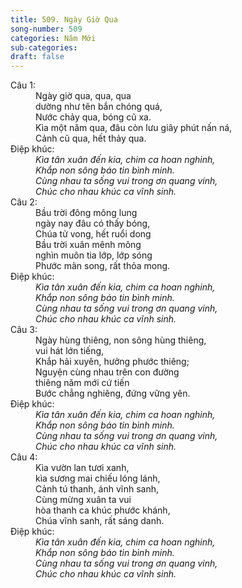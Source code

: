 ```yaml
---
title: 509. Ngày Giờ Qua
song-number: 509
categories: Năm Mới
sub-categories: 
draft: false
---
```

<dl><dt>Câu 1:</dt><dd data-verse="1">Ngày giờ qua, qua, qua <br/>dường như tên bắn chóng quá, <br/>Nước chảy qua, bóng cũ xa. <br/>Kìa một năm qua, đâu còn lưu giây phút nấn ná, <br/>Cảnh cũ qua, hết thảy qua. </dd><dt>Điệp khúc:</dt><dd data-chorus="1"><em>Kìa tân xuân đến kia, chim ca hoan nghinh, <br/>Khắp non sông báo tin bình minh. <br/>Cùng nhau ta sống vui trong ơn quang vinh, <br/>Chúc cho nhau khúc ca vĩnh sinh. </em></dd><dt>Câu 2:</dt><dd data-verse="2">Bầu trời đông mông lung <br/>ngày nay đâu có thấy bóng, <br/>Chúa tử vong, hết ruổi dong <br/>Bầu trời xuân mênh mông <br/>nghìn muôn tia lớp, lớp sóng <br/>Phước mãn song, rất thỏa mong. </dd><dt>Điệp khúc:</dt><dd data-chorus="1"><em>Kìa tân xuân đến kia, chim ca hoan nghinh, <br/>Khắp non sông báo tin bình minh. <br/>Cùng nhau ta sống vui trong ơn quang vinh, <br/>Chúc cho nhau khúc ca vĩnh sinh. </em></dd><dt>Câu 3:</dt><dd data-verse="3">Ngày hùng thiêng, non sông hùng thiêng, <br/>vui hát lớn tiếng, <br/>Khắp hải xuyên, hưởng phước thiêng; <br/>Nguyện cùng nhau trên con đường <br/>thiêng năm mới cứ tiến <br/>Bước chẳng nghiêng, đứng vững yên. </dd><dt>Điệp khúc:</dt><dd data-chorus="1"><em>Kìa tân xuân đến kia, chim ca hoan nghinh, <br/>Khắp non sông báo tin bình minh. <br/>Cùng nhau ta sống vui trong ơn quang vinh, <br/>Chúc cho nhau khúc ca vĩnh sinh. </em></dd><dt>Câu 4:</dt><dd data-verse="4">Kìa vườn lan tươi xanh, <br/>kìa sương mai chiếu lóng lánh, <br/>Cảnh tú thanh, ánh vĩnh sanh, <br/>Cùng mừng xuân ta vui <br/>hòa thanh ca khúc phước khánh, <br/>Chúa vĩnh sanh, rất sáng danh. </dd><dt>Điệp khúc:</dt><dd data-chorus="1"><em>Kìa tân xuân đến kia, chim ca hoan nghinh, <br/>Khắp non sông báo tin bình minh. <br/>Cùng nhau ta sống vui trong ơn quang vinh, <br/>Chúc cho nhau khúc ca vĩnh sinh. </em></dd></dl>